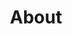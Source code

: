 ---
layout: page
title: About
nav: true
nav_order: 5
dropdown: true
children:
  - title: What We Do
    permalink: /whatwedo/
  - title: divider
  - title: Who We Are
    permalink: /team/
  - title: divider
  - title: Advisory Board
    permalink: /advisoryboard/
  - title: divider
  - title: Partnerships and Collaborations
    permalink: /
  - title: divider
  - title: Fellows/ Scholars
    permalink: /
  - title: divider
  - title: Our Policies
    permalink: /
---